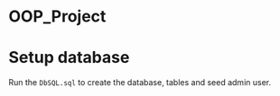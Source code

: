 # OOP_Project
# Setup database
Run the `DbSQL.sql` to create the database, tables and seed admin user.
